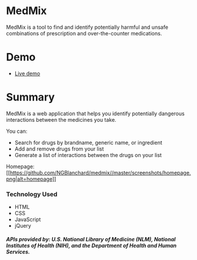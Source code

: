 # MedMix


MedMix is a tool to find and identify potentially harmful and unsafe combinations of prescription and over-the-counter medications.

# Demo

  - [Live demo][link]


# Summary

MedMix is a web application that helps you identify potentially dangerous interactions between the medicines you take. 

You can: 
  - Search for drugs by brandname, generic name, or ingredient
  - Add and remove drugs from your list
  - Generate a list of interactions between the drugs on your list

Homepage:
[[https://github.com/NGBlanchard/medmix//master/screenshots/homepage.png|alt=homepage]]

### Technology Used

* HTML
* CSS
* JavaScript
* jQuery


##### APIs provided by: U.S. National Library of Medicine (NLM), National Institutes of Health (NIH), and the Department of Health and Human Services.

[link]: <https://ngblanchard.github.io/medmix/>

